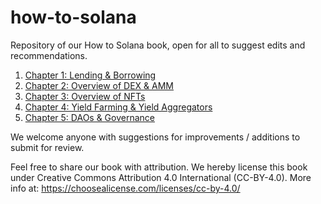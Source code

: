 # how-to-solana
Repository of our How to Solana book, open for all to suggest edits and recommendations.

1. [Chapter 1: Lending & Borrowing](https://github.com/sinoglobalcap/how-to-solana/blob/main/1.%20How%20to%20Solana%20%E2%80%94%20Chapter%201:%20Lending%20%26%20Borrowing.md)
2. [Chapter 2: Overview of DEX & AMM](https://github.com/sinoglobalcap/how-to-solana/blob/main/2.%20How%20to%20Solana%20%E2%80%94%20Chapter%202:%20Overview%20of%20DEX%20%26%20AMM.md)
3. [Chapter 3: Overview of NFTs](https://github.com/sinoglobalcap/how-to-solana/blob/main/3.%20How%20to%20Solana%20%E2%80%94%20Chapter%203:%20Overview%20of%20NFTs.md)
4. [Chapter 4: Yield Farming & Yield Aggregators](https://github.com/sinoglobalcap/how-to-solana/blob/main/4.%20How%20to%20Solana%20%E2%80%94%20Chapter%204:%20Yield%20Farming%20%26%20Yield%20Aggregators.md)
5. [Chapter 5: DAOs & Governance](https://github.com/sinoglobalcap/how-to-solana/blob/main/5.%20How%20to%20Solana%20%E2%80%94%20Chapter%205:%20DAOs%20%26%20Governance.md)

We welcome anyone with suggestions for improvements / additions to submit for review.

Feel free to share our book with attribution. We hereby license this book under Creative Commons Attribution 4.0 International (CC-BY-4.0).
More info at: https://choosealicense.com/licenses/cc-by-4.0/

